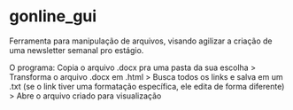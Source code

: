 # gonline_gui
Ferramenta para manipulação de arquivos, visando agilizar a criação de uma newsletter semanal pro estágio.



O programa: Copia o arquivo .docx pra uma pasta da sua escolha > Transforma o arquivo .docx em .html > Busca todos os links e salva em um .txt (se o link tiver uma formatação específica, ele edita de forma diferente) > Abre o arquivo criado para visualização
